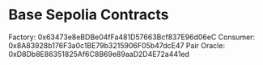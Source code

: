 # Base Sepolia Contracts

Factory: 0x63473e8eBDBe04fFa481D57663Bcf837E96d06eC
Consumer: 0x8A83928b176F3a0c1BE79b3215906F05b47dcE47
Pair Oracle: 0xD8Db8E86351825Af6C8B69e89aaD2D4E72a441ed
